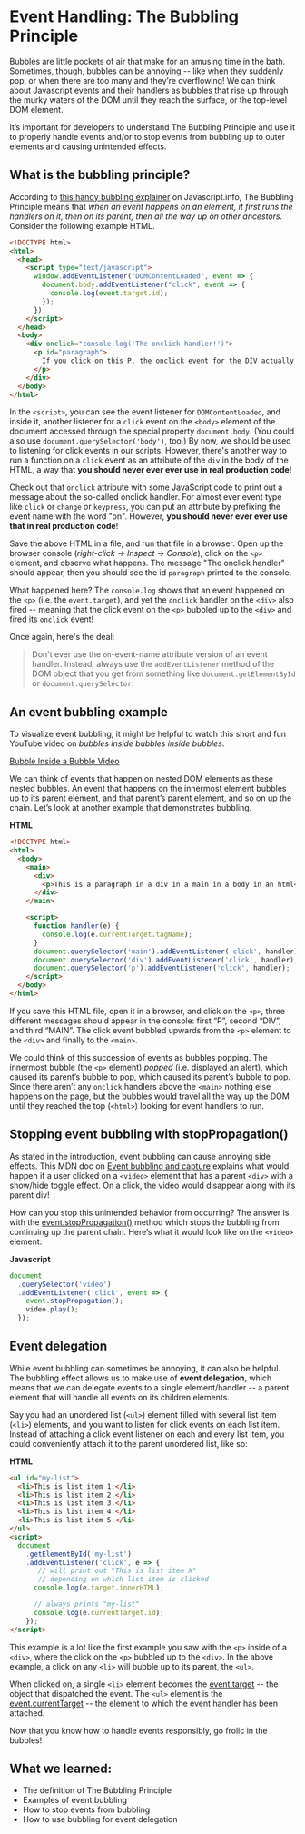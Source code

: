 # Event Handling: The Bubbling Principle

Bubbles are little pockets of air that make for an amusing time in the bath.
Sometimes, though, bubbles can be annoying -- like when they suddenly pop, or
when there are too many and they’re overflowing! We can think about Javascript
events and their handlers as bubbles that rise up through the murky waters of
the DOM until they reach the surface, or the top-level DOM element.

It’s important for developers to understand The Bubbling Principle and use it to
properly handle events and/or to stop events from bubbling up to outer elements
and causing unintended effects.

## What is the bubbling principle?

According to [this handy bubbling explainer][1] on Javascript.info, The Bubbling
Principle means that _when an event happens on an element, it first runs the
handlers on it, then on its parent, then all the way up on other ancestors._
Consider the following example HTML.

```html
<!DOCTYPE html>
<html>
  <head>
    <script type="text/javascript">
      window.addEventListener("DOMContentLoaded", event => {
        document.body.addEventListener("click", event => {
          console.log(event.target.id);
        });
      });
    </script>
  </head>
  <body>
    <div onclick="console.log('The onclick handler!')">
      <p id="paragraph">
        If you click on this P, the onclick event for the DIV actually runs.
      </p>
    </div>
  </body>
</html>
```

In the `<script>`, you can see the event listener for `DOMContentLoaded`, and
inside it, another listener for a `click` event on the `<body>` element of the
document accessed through the special property `document.body`. (You could also
use `document.querySelector('body')`, too.) By now, we should be used to
listening for click events in our scripts. However, there's another way to run a
function on a `click` event as an attribute of the `div` in the body of the
HTML, a way that **you should never ever ever use in real production code**!

Check out that `onclick` attribute with some JavaScript code to print out a
message about the so-called onclick handler. For almost ever event type like
`click` or `change` or `keypress`, you can put an attribute by prefixing the
event name with the word "on". However, **you should never ever ever use that in
real production code**!

Save the above HTML in a file, and run that file in a browser. Open up the
browser console (_right-click -> Inspect -> Console_), click on the `<p>`
element, and observe what happens. The message "The onclick handler" should
appear, then you should see the id `paragraph` printed to the console.

What happened here? The `console.log` shows that an event happened on the `<p>`
(i.e. the `event.target`), and yet the `onclick` handler on the `<div>` also
fired -- meaning that the click event on the `<p>` bubbled up to the `<div>` and
fired its `onclick` event!

Once again, here's the deal:

> Don't ever use the `on`-event-name attribute version of an event handler.
> Instead, always use the `addEventListener` method of the DOM object that you
> get from something like `document.getElementById` or `document.querySelector`.

## An event bubbling example

To visualize event bubbling, it might be helpful to watch this short and fun
YouTube video on _bubbles inside bubbles inside bubbles_.

[Bubble Inside a Bubble Video][3]

We can think of events that happen on nested DOM elements as these nested
bubbles. An event that happens on the innermost element bubbles up to its parent
element, and that parent’s parent element, and so on up the chain. Let’s look at
another example that demonstrates bubbling.

**HTML**

```html
<!DOCTYPE html>
<html>
  <body>
    <main>
      <div>
        <p>This is a paragraph in a div in a main in a body in an html</p>
      </div>
    </main>

    <script>
      function handler(e) {
        console.log(e.currentTarget.tagName);
      }
      document.querySelector('main').addEventListener('click', handler);
      document.querySelector('div').addEventListener('click', handler);
      document.querySelector('p').addEventListener('click', handler);
    </script>
  </body>
</html>
```

If you save this HTML file, open it in a browser, and click on the `<p>`, three
different messages should appear in the console: first “P”, second “DIV”, and
third “MAIN”. The click event bubbled upwards from the `<p>` element to the
`<div>` and finally to the `<main>`.

We could think of this succession of events as bubbles popping. The innermost
bubble (the `<p>` element) _popped_ (i.e. displayed an alert), which caused its
parent’s bubble to pop, which caused its parent’s bubble to pop. Since there
aren’t any `onclick` handlers above the `<main>` nothing else happens on the
page, but the bubbles would travel all the way up the DOM until they reached the
top (`<html>`) looking for event handlers to run.

## Stopping event bubbling with stopPropagation()

As stated in the introduction, event bubbling can cause annoying side effects.
This MDN doc on [Event bubbling and capture][4] explains what would happen if a
user clicked on a `<video>` element that has a parent `<div>` with a show/hide
toggle effect. On a click, the video would disappear along with its parent div!

How can you stop this unintended behavior from occurring? The answer is with the
[event.stopPropagation()][5] method which stops the bubbling from continuing up
the parent chain. Here’s what it would look like on the `<video>` element:

**Javascript**

```js
document
  .querySelector('video')
  .addEventListener('click', event => {
    event.stopPropagation();
    video.play();
  });
```

## Event delegation

While event bubbling can sometimes be annoying, it can also be helpful. The
bubbling effect allows us to make use of **event delegation**, which means
that we can delegate events to a single element/handler -- a parent element that
will handle all events on its children elements.

Say you had an unordered list (`<ul>`) element filled with several list item
(`<li>`) elements, and you want to listen for click events on each list item.
Instead of attaching a click event listener on each and every list item, you
could conveniently attach it to the parent unordered list, like so:

**HTML**

```html
<ul id="my-list">
  <li>This is list item 1.</li>
  <li>This is list item 2.</li>
  <li>This is list item 3.</li>
  <li>This is list item 4.</li>
  <li>This is list item 5.</li>
</ul>
<script>
  document
    .getElementById('my-list')
    .addEventListener('click', e => {
       // will print out "This is list item X"
       // depending on which list item is clicked
      console.log(e.target.innerHTML);

      // always prints "my-list"
      console.log(e.currentTarget.id);
    });
</script>
```

This example is a lot like the first example you saw with the `<p>` inside of a
`<div>`, where the click on the `<p>` bubbled up to the `<div>`. In the above
example, a click on any `<li>` will bubble up to its parent, the `<ul>`.

When clicked on, a single `<li>` element becomes the [event.target][7] -- the
object that dispatched the event. The `<ul>` element is the
[event.currentTarget][8] -- the element to which the event handler has been
attached.

Now that you know how to handle events responsibly, go frolic in the bubbles!

## What we learned:

- The definition of The Bubbling Principle
- Examples of event bubbling
- How to stop events from bubbling
- How to use bubbling for event delegation

[1]: https://javascript.info/bubbling-and-capturing
[2]: https://developer.mozilla.org/en-US/docs/Web/Guide/Events/Event_handlers
[3]: https://www.youtube.com/watch?v=OntX1115Tw4
[4]: https://developer.mozilla.org/en-US/docs/Learn/JavaScript/Building_blocks/Events#Event_bubbling_and_capture
[5]: https://developer.mozilla.org/en-US/docs/Web/API/Event/stopPropagation
[6]: https://developer.mozilla.org/en-US/docs/Web/API/Event/stopImmediatePropagation
[7]: https://developer.mozilla.org/en-US/docs/Web/API/Event/target
[8]: https://developer.mozilla.org/en-US/docs/Web/API/Event/currentTarget
